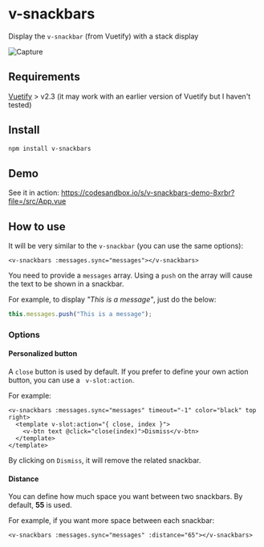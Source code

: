 # v-snackbars
Display the `v-snackbar` (from Vuetify) with a stack display

![Capture](https://user-images.githubusercontent.com/946315/86259071-d8468480-bbbb-11ea-9eca-3aac7d9be455.PNG)

## Requirements

[Vuetify](https://www.npmjs.com/package/vuetify) > v2.3 (it may work with an earlier version of Vuetify but I haven't tested)

## Install

```bash
npm install v-snackbars
```

## Demo

See it in action: https://codesandbox.io/s/v-snackbars-demo-8xrbr?file=/src/App.vue

## How to use

It will be very similar to the `v-snackbar` (you can use the same options):
```vue
<v-snackbars :messages.sync="messages"></v-snackbars>
```

You need to provide a `messages` array. Using a `push` on the array will cause the text to be shown in a snackbar.

For example, to display _"This is a message"_, just do the below:
```javascript
this.messages.push("This is a message");
```

### Options

#### Personalized button

A `close` button is used by default. If you prefer to define your own action button, you can use a ` v-slot:action`.

For example:
```vue
<v-snackbars :messages.sync="messages" timeout="-1" color="black" top right>
  <template v-slot:action="{ close, index }">
    <v-btn text @click="close(index)">Dismiss</v-btn>
  </template>
</template>
```

By clicking on `Dismiss`, it will remove the related snackbar.

#### Distance

You can define how much space you want between two snackbars. By default, **55** is used.

For example, if you want more space between each snackbar:
```vue
<v-snackbars :messages.sync="messages" :distance="65"></v-snackbars>
```
